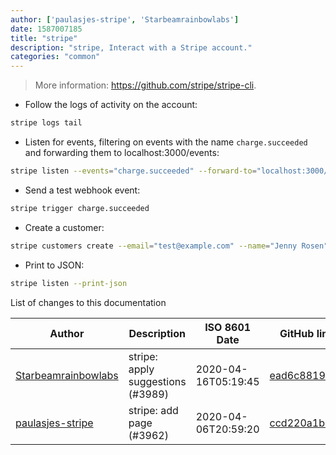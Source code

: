 ```yaml
---
author: ['paulasjes-stripe', 'Starbeamrainbowlabs']
date: 1587007185
title: "stripe"
description: "stripe, Interact with a Stripe account."
categories: "common"
---
```

> More information: <https://github.com/stripe/stripe-cli>.

- Follow the logs of activity on the account:

```bash
stripe logs tail
```

- Listen for events, filtering on events with the name `charge.succeeded` and forwarding them to localhost:3000/events:

```bash
stripe listen --events="charge.succeeded" --forward-to="localhost:3000/events"
```

- Send a test webhook event:

```bash
stripe trigger charge.succeeded
```

- Create a customer:

```bash
stripe customers create --email="test@example.com" --name="Jenny Rosen"
```

- Print to JSON:

```bash
stripe listen --print-json
```
List of changes to this documentation


Author | Description | ISO 8601 Date | GitHub link
------|-----|-----|-----
[Starbeamrainbowlabs](mailto:sbrl@starbeamrainbowlabs.com) | stripe: apply suggestions (#3989) | 2020-04-16T05:19:45 | [ead6c88196da](https://github.com/tldr-pages/tldr/commit/ead6c88196da629c54bd38baafd774f5b118669f)
[paulasjes-stripe](mailto:46610432+paulasjes-stripe@users.noreply.github.com) | stripe: add page (#3962) | 2020-04-06T20:59:20 | [ccd220a1b208](https://github.com/tldr-pages/tldr/commit/ccd220a1b208910978b530ea6b91809a2dcc4a0f)

